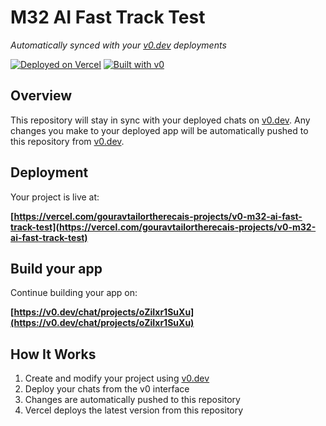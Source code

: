 # M32 AI Fast Track Test

*Automatically synced with your [v0.dev](https://v0.dev) deployments*

[![Deployed on Vercel](https://img.shields.io/badge/Deployed%20on-Vercel-black?style=for-the-badge&logo=vercel)](https://vercel.com/gouravtailortherecais-projects/v0-m32-ai-fast-track-test)
[![Built with v0](https://img.shields.io/badge/Built%20with-v0.dev-black?style=for-the-badge)](https://v0.dev/chat/projects/oZiIxr1SuXu)

## Overview

This repository will stay in sync with your deployed chats on [v0.dev](https://v0.dev).
Any changes you make to your deployed app will be automatically pushed to this repository from [v0.dev](https://v0.dev).

## Deployment

Your project is live at:

**[https://vercel.com/gouravtailortherecais-projects/v0-m32-ai-fast-track-test](https://vercel.com/gouravtailortherecais-projects/v0-m32-ai-fast-track-test)**

## Build your app

Continue building your app on:

**[https://v0.dev/chat/projects/oZiIxr1SuXu](https://v0.dev/chat/projects/oZiIxr1SuXu)**

## How It Works

1. Create and modify your project using [v0.dev](https://v0.dev)
2. Deploy your chats from the v0 interface
3. Changes are automatically pushed to this repository
4. Vercel deploys the latest version from this repository